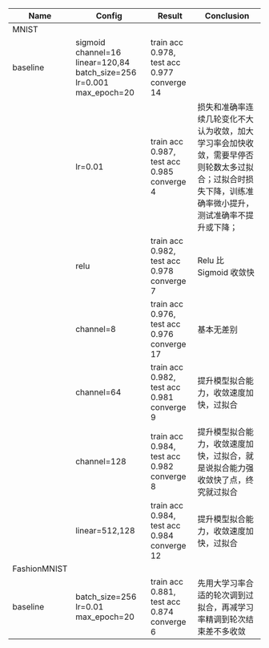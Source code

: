 

| Name         | Config                                                                | Result                                      | Conclusion                                                                                                                                             |
| ------------ | --------------------------------------------------------------------- | ------------------------------------------- | ------------------------------------------------------------------------------------------------------------------------------------------------------ |
| MNIST        |                                                                       |                                             |                                                                                                                                                        |
| baseline     | sigmoid channel=16 linear=120,84 batch_size=256 lr=0.001 max_epoch=20 | train acc 0.978, test acc 0.977 converge 14 |                                                                                                                                                        |
|              | lr=0.01                                                               | train acc 0.987, test acc 0.985 converge 4  | 损失和准确率连续几轮变化不大认为收敛，加大学习率会加快收敛，需要早停否则轮数太多过拟合；过拟合时损失下降，训练准确率微小提升，测试准确率不提升或下降； |
|              | relu                                                                  | train acc 0.982, test acc 0.978 converge 7  | Relu 比 Sigmoid 收敛快                                                                                                                                 |
|              | channel=8                                                             | train acc 0.976, test acc 0.976 converge 17 | 基本无差别                                                                                                                                             |
|              | channel=64                                                            | train acc 0.982, test acc 0.981 converge 9  | 提升模型拟合能力，收敛速度加快，过拟合                                                                                                                 |
|              | channel=128                                                           | train acc 0.984, test acc 0.982 converge 8  | 提升模型拟合能力，收敛速度加快，过拟合，就是说拟合能力强收敛快了点，终究就过拟合                                                                       |
|              | linear=512,128                                                        | train acc 0.984, test acc 0.984 converge 12 | 提升模型拟合能力，收敛速度加快，过拟合                                                                                                                 |
| FashionMNIST |                                                                       |                                             |                                                                                                                                                        |
| baseline     | batch_size=256 lr=0.01 max_epoch=20                                   | train acc 0.881, test acc 0.874 converge 6  | 先用大学习率合适的轮次调到过拟合，再减学习率精调到轮次结束差不多收敛                                                                                                                                                       |


